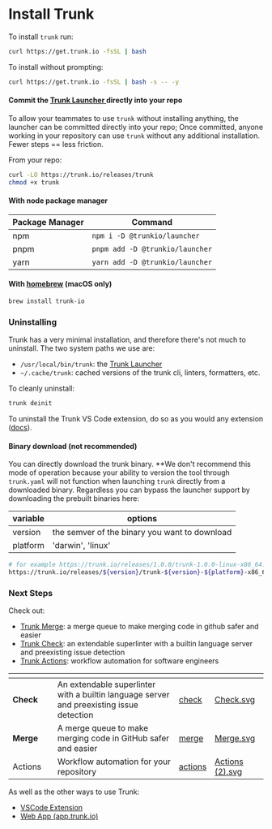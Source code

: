 # Install Trunk

To install `trunk` run:

```bash
curl https://get.trunk.io -fsSL | bash
```

To install without prompting:

```bash
curl https://get.trunk.io -fsSL | bash -s -- -y
```

#### Commit the [Trunk Launcher ](../reference/components.md#trunk-launcher)directly into your repo

To allow your teammates to use `trunk` without installing anything, the launcher can be committed directly into your repo; Once committed, anyone working in your repository can use `trunk` without any additional installation. Fewer steps == less friction.

From your repo:

```bash
curl -LO https://trunk.io/releases/trunk
chmod +x trunk
```

#### With node package manager

| Package Manager | Command                         |
| --------------- | ------------------------------- |
| npm             | `npm i -D @trunkio/launcher`    |
| pnpm            | `pnpm add -D @trunkio/launcher` |
| yarn            | `yarn add -D @trunkio/launcher` |

#### With [homebrew](https://formulae.brew.sh/cask/trunk-io) (macOS only)

```bash
brew install trunk-io
```

### Uninstalling

Trunk has a very minimal installation, and therefore there's not much to uninstall. The two system paths we use are:

* `/usr/local/bin/trunk`: the [Trunk Launcher](../reference/components.md#trunk-launcher)
* `~/.cache/trunk`: cached versions of the trunk cli, linters, formatters, etc.

To cleanly uninstall:

```bash
trunk deinit
```

To uninstall the Trunk VS Code extension, do so as you would any extension ([docs](https://code.visualstudio.com/docs/editor/extension-marketplace)).

#### Binary download (not recommended)

You can directly download the trunk binary. \*\*We don't recommend this mode of operation because your ability to version the tool through `trunk.yaml` will not function when launching `trunk` directly from a downloaded binary. Regardless you can bypass the launcher support by downloading the prebuilt binaries here:

| variable | options                                       |
| -------- | --------------------------------------------- |
| version  | the semver of the binary you want to download |
| platform | 'darwin', 'linux'                             |

```bash
# for example https://trunk.io/releases/1.0.0/trunk-1.0.0-linux-x86_64.tar.gz
https://trunk.io/releases/${version}/trunk-${version}-${platform}-x86_64.tar.gz
```

### Next Steps

Check out:

* [Trunk Merge](broken-reference/): a merge queue to make merging code in github safer and easier
* [Trunk Check](broken-reference/): an extendable superlinter with a builtin language server and preexisting issue detection
* [Trunk Actions](broken-reference/): workflow automation for software engineers

<table data-view="cards"><thead><tr><th></th><th></th><th></th><th data-hidden data-card-target data-type="content-ref"></th><th data-hidden data-card-cover data-type="files"></th></tr></thead><tbody><tr><td><strong>Check</strong></td><td></td><td>An extendable superlinter with a builtin language server and preexisting issue detection</td><td><a href="../check/">check</a></td><td><a href="../.gitbook/assets/Check.svg">Check.svg</a></td></tr><tr><td><strong>Merge</strong></td><td></td><td>A merge queue to make merging code in GitHub safer and easier</td><td><a href="../merge/">merge</a></td><td><a href="../.gitbook/assets/Merge.svg">Merge.svg</a></td></tr><tr><td>Actions</td><td></td><td>Workflow automation for your repository</td><td><a href="../actions/">actions</a></td><td><a href="../.gitbook/assets/Actions (2).svg">Actions (2).svg</a></td></tr></tbody></table>

As well as the other ways to use Trunk:

* [VSCode Extension](https://marketplace.visualstudio.com/items?itemName=trunk.io)
* [Web App (app.trunk.io)](https://app.trunk.io)
